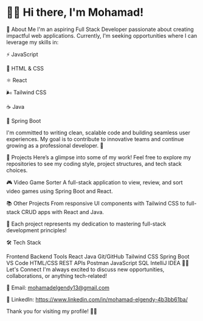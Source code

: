 # **👋🏼 Hi there, I'm Mohamad!**
🚀 About Me 
I'm an aspiring Full Stack Developer passionate about creating impactful web applications.
Currently, I'm seeking opportunities where I can leverage my skills in:

⚡ JavaScript 

🎨 HTML & CSS 

⚛️ React 

🌬️ Tailwind CSS 

☕ Java 

🌱 Spring Boot 

I'm committed to writing clean, scalable code and building seamless user experiences.
My goal is to contribute to innovative teams and continue growing as a professional developer. 🚀

📂 Projects 
Here’s a glimpse into some of my work!
Feel free to explore my repositories to see my coding style, project structures, and tech stack choices.

🎮 Video Game Sorter
A full-stack application to view, review, and sort video games using Spring Boot and React.

📚 Other Projects
From responsive UI components with Tailwind CSS to full-stack CRUD apps with React and Java.

🌟 Each project represents my dedication to mastering full-stack development principles!

🛠️ Tech Stack 

Frontend	Backend	Tools
React	Java	Git/GitHub
Tailwind CSS	Spring Boot	VS Code
HTML/CSS	REST APIs	Postman
JavaScript	SQL	IntelliJ IDEA
🤝🏼 Let's Connect 
I'm always excited to discuss new opportunities, collaborations, or anything tech-related!

📧 Email: mohamadelgendy13@gmail.com

💼 LinkedIn: https://www.linkedin.com/in/mohamad-elgendy-4b3bb61ba/

Thank you for visiting my profile! 🙏🏼 

